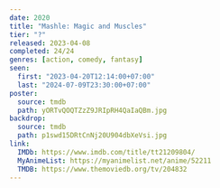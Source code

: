 ```yaml
---
date: 2020
title: "Mashle: Magic and Muscles"
tier: "?"
released: 2023-04-08
completed: 24/24
genres: [action, comedy, fantasy]
seen:
  first: "2023-04-20T12:14:00+07:00"
  last: "2024-07-09T23:30:00+07:00"
poster:
  source: tmdb
  path: yORTvQOQTZzZ9JRIpRH4QaIaQBm.jpg
backdrop:
  source: tmdb
  path: p1swd15DRtCnNj20U904dbXeVsi.jpg
link:
  IMDb: https://www.imdb.com/title/tt21209804/
  MyAnimeList: https://myanimelist.net/anime/52211
  TMDB: https://www.themoviedb.org/tv/204832
---
```

